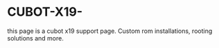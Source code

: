 # CUBOT-X19-
this page is a cubot x19 support page. Custom rom installations, rooting solutions and more.
